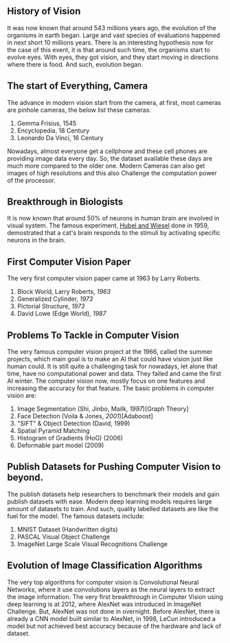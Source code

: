 ## History of Vision

It was now known that around 543 millions years ago, the evolution of the organisms in earth began. Large and vast species of evaluations happened in next short 10 millions years. There is an interesting hypothesis now for the case of this event, it is that around such time, the organisms start to evolve eyes. With eyes, they got vision, and they start moving in directions where there is food. And such, evolution began.


## The start of Everything, Camera

The advance in modern vision start from the camera, at first, most cameras are pinhole cameras, the below list these cameras:
1. Gemma Frisius, 1545
2. Encyclopedia, 18 Century
3. Leonardo Da Vinci, 16 Century

Nowadays, almost everyone get a cellphone and these cell phones are providing image data every day. So, the dataset available these days are much more compared to the older one. Modern Cameras can also get images of high resolutions and this also Challenge the computation power of the processor.


## Breakthrough in Biologists

It is now known that around 50% of neurons in human brain are involved in visual system. The famous experiment, [Hubel and Wiesel](http://www.ncbi.nlm.nih.gov/pmc/articles/PMC1359523/pdf/jphysiol01247-0121.pdf) done in 1959, demostrated that a cat's brain responds to the stimuli by activating specific neurons in the brain.


## First Computer Vision Paper
The very first computer vision paper came at 1963 by Larry Roberts.

1. Block World, Larry Roberts, *1963*
2. Generalized Cylinder, *1973*
3. Pictorial Structure, *1973*
4. David Lowe (Edge World), *1987*


## Problems To Tackle in Computer Vision
The very famous computer vision project at the 1966, called the summer projects, which main goal is to make an AI that could have vision just like human could. It is still quite a challenging task for nowadays, let alone that time, have no computational power and data. They failed and came the first AI winter. The computer vision now, mostly focus on one features and increasing the accuracy for that feature.
The basic problems in computer vision are:
1. Image Segmentation (Shi, Jinbo, Mailk, *1997*)[Graph Theory]
2. Face Detection (Voila & Jones, *2001*)[Adaboost]
3. "SIFT" & Object Detection (David, 1999)
4. Spatial Pyramid Matching
5. Histogram of Gradients (HoG) (2006)
6. Deformable part model (2009)


## Publish Datasets for Pushing Computer Vision to beyond.
The publish datasets help researchers to benchmark their models and gain publish datasets with ease. Modern deep learning models requires large amount of datasets to train. And such, quality labelled datasets are like the fuel for the model. The famous datasets include:
1. MNIST Dataset (Handwritten digits)
2. PASCAL Visual Object Challenge
3. ImageNet Large Scale Visual Recognitions Challenge


## Evolution of Image Classification Algorithms
The very top algorithms for computer vision is Convolutional Neural Networks, where it use convolutions layers as the neural layers to extract the image information. The very first breakthrough in Computer Vision using deep learning is at 2012, where AlexNet was introduced in ImageNet Challenge. But, AlexNet was not done in overnight. Before AlexNet, there is already a CNN model built similar to AlexNet, in 1998, LeCun introduced a model but not achieved best accuracy because of the hardware and lack of dataset.
